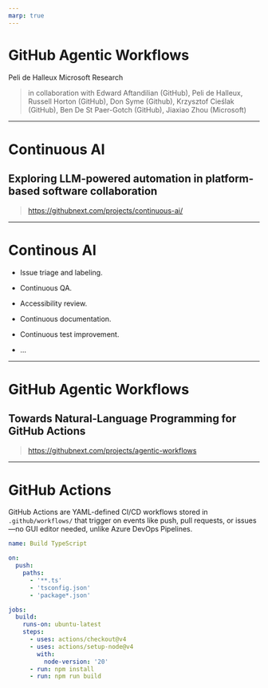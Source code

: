 ```yaml
---
marp: true
---
```


# GitHub Agentic Workflows
Peli de Halleux
Microsoft Research

> in collaboration with Edward Aftandilian (GitHub), Peli de Halleux, Russell Horton (GitHub), Don Syme (Github),
Krzysztof Cieślak (GitHub), Ben De St Paer-Gotch (GitHub), Jiaxiao Zhou (Microsoft)

---

# Continuous AI
## Exploring LLM-powered automation in platform-based software collaboration

> https://githubnext.com/projects/continuous-ai/

---

# Continous AI

- Issue triage and labeling.

- Continuous QA.

- Accessibility review.

- Continuous documentation.

- Continuous test improvement.

- ...

---

# GitHub Agentic Workflows
## Towards Natural‑Language Programming for GitHub Actions



> https://githubnext.com/projects/agentic-workflows

---

# GitHub Actions

GitHub Actions are YAML-defined CI/CD workflows stored in `.github/workflows/` that trigger on events like push, pull requests, or issues—no GUI editor needed, unlike Azure DevOps Pipelines.

```yaml
name: Build TypeScript

on:
  push:
    paths:
      - '**.ts'
      - 'tsconfig.json'
      - 'package*.json'

jobs:
  build:
    runs-on: ubuntu-latest
    steps:
      - uses: actions/checkout@v4
      - uses: actions/setup-node@v4
        with:
          node-version: '20'
      - run: npm install
      - run: npm run build
```

